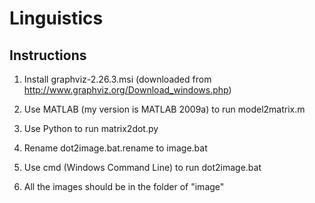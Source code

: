 Linguistics
===========
Instructions
--------------
1. Install graphviz-2.26.3.msi (downloaded from http://www.graphviz.org/Download_windows.php)

2. Use MATLAB (my version is MATLAB 2009a) to run model2matrix.m

3. Use Python to run matrix2dot.py

4. Rename dot2image.bat.rename to image.bat

5. Use cmd (Windows Command Line) to run dot2image.bat

6. All the images should be in the folder of "image"
